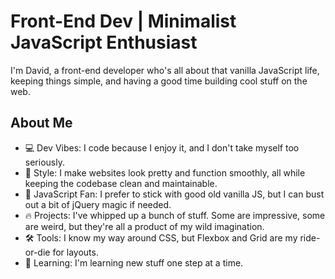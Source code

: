 # Front-End Dev | Minimalist JavaScript Enthusiast

I'm David, a front-end developer who's all about that vanilla JavaScript life, keeping things simple, and having a good time building cool stuff on the web.

## About Me

- 💻 Dev Vibes: I code because I enjoy it, and I don't take myself too seriously.
- 🎨 Style: I make websites look pretty and function smoothly, all while keeping the codebase clean and maintainable.
- 🌌 JavaScript Fan: I prefer to stick with good old vanilla JS, but I can bust out a bit of jQuery magic if needed.
- 🔥 Projects: I've whipped up a bunch of stuff. Some are impressive, some are weird, but they're all a product of my wild imagination.
- 🛠️ Tools: I know my way around CSS, but Flexbox and Grid are my ride-or-die for layouts.
- 🚀 Learning: I'm learning new stuff one step at a time. 


